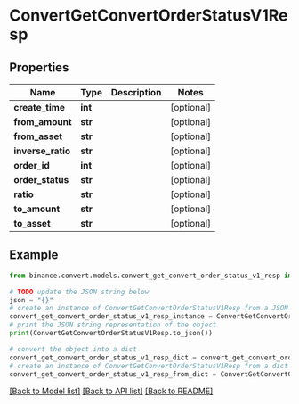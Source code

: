 # ConvertGetConvertOrderStatusV1Resp


## Properties

Name | Type | Description | Notes
------------ | ------------- | ------------- | -------------
**create_time** | **int** |  | [optional] 
**from_amount** | **str** |  | [optional] 
**from_asset** | **str** |  | [optional] 
**inverse_ratio** | **str** |  | [optional] 
**order_id** | **int** |  | [optional] 
**order_status** | **str** |  | [optional] 
**ratio** | **str** |  | [optional] 
**to_amount** | **str** |  | [optional] 
**to_asset** | **str** |  | [optional] 

## Example

```python
from binance.convert.models.convert_get_convert_order_status_v1_resp import ConvertGetConvertOrderStatusV1Resp

# TODO update the JSON string below
json = "{}"
# create an instance of ConvertGetConvertOrderStatusV1Resp from a JSON string
convert_get_convert_order_status_v1_resp_instance = ConvertGetConvertOrderStatusV1Resp.from_json(json)
# print the JSON string representation of the object
print(ConvertGetConvertOrderStatusV1Resp.to_json())

# convert the object into a dict
convert_get_convert_order_status_v1_resp_dict = convert_get_convert_order_status_v1_resp_instance.to_dict()
# create an instance of ConvertGetConvertOrderStatusV1Resp from a dict
convert_get_convert_order_status_v1_resp_from_dict = ConvertGetConvertOrderStatusV1Resp.from_dict(convert_get_convert_order_status_v1_resp_dict)
```
[[Back to Model list]](../README.md#documentation-for-models) [[Back to API list]](../README.md#documentation-for-api-endpoints) [[Back to README]](../README.md)


